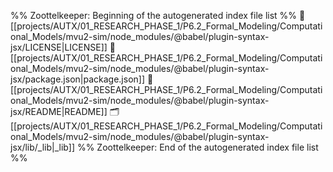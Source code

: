 %% Zoottelkeeper: Beginning of the autogenerated index file list  %%
📄 [[projects/AUTX/01_RESEARCH_PHASE_1/P6.2_Formal_Modeling/Computational_Models/mvu2-sim/node_modules/@babel/plugin-syntax-jsx/LICENSE|LICENSE]]
📄 [[projects/AUTX/01_RESEARCH_PHASE_1/P6.2_Formal_Modeling/Computational_Models/mvu2-sim/node_modules/@babel/plugin-syntax-jsx/package.json|package.json]]
📄 [[projects/AUTX/01_RESEARCH_PHASE_1/P6.2_Formal_Modeling/Computational_Models/mvu2-sim/node_modules/@babel/plugin-syntax-jsx/README|README]]
🗂️ [[projects/AUTX/01_RESEARCH_PHASE_1/P6.2_Formal_Modeling/Computational_Models/mvu2-sim/node_modules/@babel/plugin-syntax-jsx/lib/_lib|_lib]]
%% Zoottelkeeper: End of the autogenerated index file list  %%
